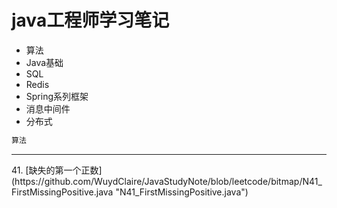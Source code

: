 # java工程师学习笔记<br/>
- 算法
- Java基础<br/>
- SQL<br/>
- Redis<br/>
- Spring系列框架<br/>
- 消息中间件<br/>
- 分布式<br/>

```diff
算法
```
<hr>
41. [缺失的第一个正数](https://github.com/WuydClaire/JavaStudyNote/blob/leetcode/bitmap/N41_FirstMissingPositive.java "N41_FirstMissingPositive.java")